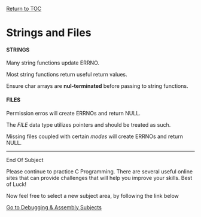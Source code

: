 <a href="https://github.com/CyberTrainingUSAF/05-C-Programming/blob/master/00-Table-of-Contents.md" rel="Return to TOC"> Return to TOC </a>

# Strings and Files


#### STRINGS
Many string functions update ERRNO.

Most string functions return useful return values.

Ensure char arrays are **nul-terminated** before passing to string functions.


#### FILES
Permission erros will create ERRNOs and return NULL.

The *FILE* data type utilizes pointers and should be treated as such.

Missing files coupled with certain *modes* will create ERRNOs and return NULL.


---

End Of Subject

Please continue to practice C Programming.  There are several useful online sites that can provide challenges that will help you improve your skills. Best of Luck!  

Now feel free to select a new subject area, by following the link below

<a href="https://github.com/CyberTrainingUSAF/06-Debugging-Assembly/blob/master/00-Table-of-Contents.md" rel="Go to Debugging & Assembly Subjects"> Go to Debugging & Assembly Subjects </a>
